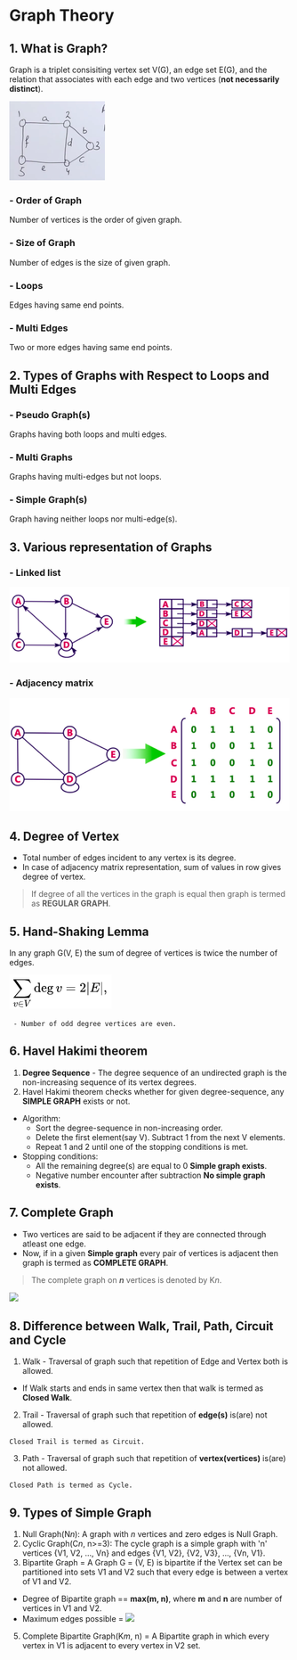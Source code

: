# Graph Theory
## 1. What is Graph?
Graph is a triplet consisiting vertex set V(G), an edge set E(G), and the relation that associates with each edge and two vertices (**not necessarily distinct**).

![](/Images/simple_graph.png)

### - Order of Graph
Number of vertices is the order of given graph.

### - Size of Graph
Number of edges is the size of given graph.

### - Loops
  Edges having same end points.

### - Multi Edges
  Two or more edges having same end points.

## 2. Types of Graphs with Respect to Loops and Multi Edges

### - Pseudo Graph(s)
  Graphs having both loops and multi edges.

### - Multi Graphs
  Graphs having multi-edges but not loops.

### - Simple Graph(s)
  Graph having neither loops nor multi-edge(s).

## 3. Various representation of Graphs
### - Linked list
![](/Images/linked_list_graph.png)
### - Adjacency matrix
![](/Images/adjacency_matrix.png)

## 4. Degree of Vertex
- Total number of edges incident to any vertex is its degree.
- In case of adjacency matrix representation, sum of values in row gives degree of vertex.

> If degree of all the vertices in the graph is equal then graph is termed as **REGULAR GRAPH**.

## 5. Hand-Shaking Lemma
   In any graph G(V, E) the sum of degree of vertices is twice the number of edges.
   
![](/Images/degree_sum_formula.png)

``` - Number of odd degree vertices are even.```

## 6. Havel Hakimi theorem
1. **Degree Sequence** - The degree sequence of an undirected graph is the non-increasing sequence of its vertex degrees.
2. Havel Hakimi theorem checks whether for given degree-sequence, any **SIMPLE GRAPH** exists or not.
- Algorithm:
  - Sort the degree-sequence in non-increasing order.
  - Delete the first element(say V). Subtract 1 from the next V elements.
  - Repeat 1 and 2 until one of the stopping conditions is met.
- Stopping conditions: 
  - All the remaining degree(s) are equal to 0 **Simple graph exists**.
  - Negative number encounter after subtraction **No simple graph exists**.

## 7. Complete Graph
- Two vertices are said to be adjacent if they are connected through atleast one edge.
- Now, if in a given **Simple graph** every pair of vertices is adjacent then graph is termed as **COMPLETE GRAPH**.

> The complete graph on ***n*** vertices is denoted by K*n*.

![](/Images/complete_graph.png)

## 8. Difference between Walk, Trail, Path, Circuit and Cycle
1. Walk - Traversal of graph such that repetition of Edge and Vertex both is allowed.
  - If Walk starts and ends in same vertex then that walk is termed as **Closed Walk**.
2. Trail - Traversal of graph such that repetition of **edge(s)** is(are) not allowed.
```
Closed Trail is termed as Circuit.
```

3. Path - Traversal of graph such that repetition of **vertex(vertices)** is(are) not allowed.
```
Closed Path is termed as Cycle.
```
## 9. Types of Simple Graph
1. Null Graph(N*n*): A graph with *n* vertices and zero edges is Null Graph.
2. Cyclic Graph(C*n*, n>=3):  The cycle graph is a simple graph with 'n' vertices {V1, V2, ..., Vn} and edges {V1, V2}, {V2, V3}, ..., {Vn, V1}.
3. Bipartite Graph = A Graph G = (V, E) is bipartite if the Vertex set can be partitioned into sets V1 and V2 such that every edge is between a vertex of V1 and V2.
  - Degree of Bipartite graph == **max(m, n)**, where **m** and **n** are number of vertices in V1 and V2.
  - Maximum edges possible = ![](/Images/max_edge_in_bg.png)
5. Complete Bipartite Graph(K*m*, n) = A Bipartite graph in which every vertex in V1 is adjacent to every vertex in V2 set.

  
  


